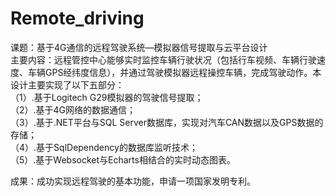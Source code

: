 # Remote_driving  
课题：基于4G通信的远程驾驶系统—模拟器信号提取与云平台设计  
主要内容：远程管控中心能够实时监控车辆行驶状况（包括行车视频、车辆行驶速度、车辆GPS经纬度信息），并通过驾驶模拟器远程操控车辆，完成驾驶动作。本设计主要实现了以下五部分：  
（1）.基于Logitech G29模拟器的驾驶信号提取；  
（2）.基于4G网络的数据通信；  
（3）.基于.NET平台与SQL Server数据库，实现对汽车CAN数据以及GPS数据的存储；  
（4）.基于SqlDependency的数据库监听技术；  
（5）.基于Websocket与Echarts相结合的实时动态图表。  
   
成果：成功实现远程驾驶的基本功能，申请一项国家发明专利。  
